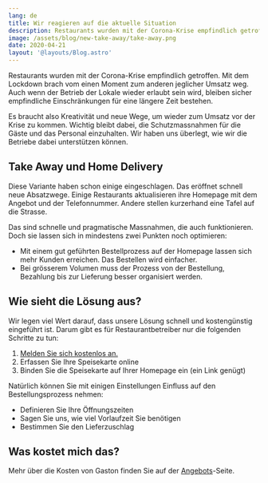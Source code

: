 ```yaml
---
lang: de
title: Wir reagieren auf die aktuelle Situation
description: Restaurants wurden mit der Corona-Krise empfindlich getroffen. Mit dem Lockdown brach vom einen Moment zum anderen jeglicher Umsatz weg. Gaston hilft mit Take Away und oder Delivery die Gäste trotzdem zu bedienen.
image: /assets/blog/new-take-away/take-away.png
date: 2020-04-21
layout: '@layouts/Blog.astro'
---
```


Restaurants wurden mit der Corona-Krise empfindlich getroffen. Mit dem Lockdown brach vom einen Moment zum anderen jeglicher Umsatz weg. Auch wenn der Betrieb der Lokale wieder erlaubt sein wird, bleiben sicher empfindliche Einschränkungen für eine längere Zeit bestehen.

Es braucht also Kreativität und neue Wege, um wieder zum Umsatz vor der Krise zu kommen. Wichtig bleibt dabei, die Schutzmassnahmen für die Gäste und das Personal einzuhalten. Wir haben uns überlegt, wie wir die Betriebe dabei unterstützen können.

## Take Away und Home Delivery

Diese Variante haben schon einige eingeschlagen. Das eröffnet schnell neue Absatzwege. Einige Restaurants aktualisieren ihre Homepage mit dem Angebot und der Telefonnummer. Andere stellen kurzerhand eine Tafel auf die Strasse.

Das sind schnelle und pragmatische Massnahmen, die auch funktionieren. Doch sie lassen sich in mindestens zwei Punkten noch optimieren:

- Mit einem gut geführten Bestellprozess auf der Homepage lassen sich mehr Kunden erreichen. Das Bestellen wird einfacher.
- Bei grösserem Volumen muss der Prozess von der Bestellung, Bezahlung bis zur Lieferung besser organisiert werden.

## Wie sieht die Lösung aus?

Wir legen viel Wert darauf, dass unsere Lösung schnell und kostengünstig eingeführt ist. Darum gibt es für Restaurantbetreiber nur die folgenden Schritte zu tun:

1. [Melden Sie sich kostenlos an.](/de/offers/takeaway/enrol)
2. Erfassen Sie Ihre Speisekarte online
3. Binden Sie die Speisekarte auf Ihrer Homepage ein (ein Link genügt)

Natürlich können Sie mit einigen Einstellungen Einfluss auf den Bestellungsprozess nehmen:

- Definieren Sie Ihre Öffnungszeiten
- Sagen Sie uns, wie viel Vorlaufzeit Sie benötigen
- Bestimmen Sie den Lieferzuschlag

## Was kostet mich das?

Mehr über die Kosten von Gaston finden Sie auf der [Angebots](/offers/)-Seite.
